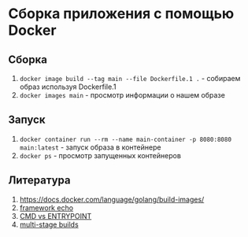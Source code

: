 # Сборка приложения с помощью Docker

## Сборка
1. `docker image build --tag main --file Dockerfile.1 .` - собираем образ используя Dockerfile.1
1. `docker images main` - просмотр информации о нашем образе

## Запуск 
1. `docker container run --rm --name main-container -p 8080:8080 main:latest` - запуск образа в контейнере
1. `docker ps` - просмотр запущенных контейнеров


## Литература
1. https://docs.docker.com/language/golang/build-images/
1. [framework echo](https://echo.labstack.com/)
1. [CMD vs ENTRYPOINT](https://habr.com/ru/companies/slurm/articles/329138/)
1. [multi-stage builds](https://docs.docker.com/build/building/multi-stage/)